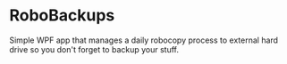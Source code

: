 # RoboBackups
Simple WPF app that manages a daily robocopy process to external hard drive so you don't forget to backup your stuff.
